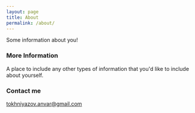 ```yaml
---
layout: page
title: About
permalink: /about/
---
```


Some information about you!

### More Information

A place to include any other types of information that you'd like to include about yourself.

### Contact me

[tokhniyazov.anvar@gmail.com](mailto:tokhniyazov.anvar@gmail.com)
